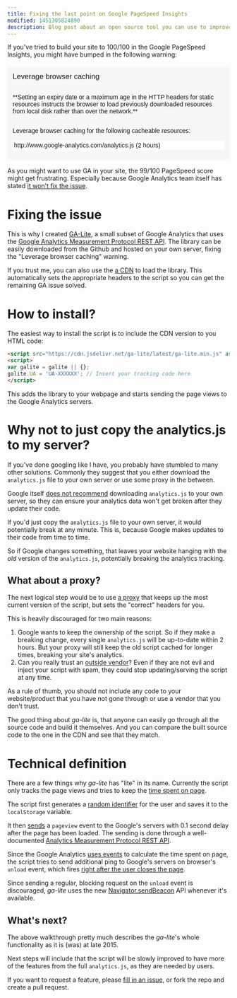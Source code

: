 ```yaml
---
title: Fixing the last point on Google PageSpeed Insights
modified: 1451305824890
description: Blog post about an open source tool you can use to improve your site's speed and gain 100/100 points on Google PageSpeed Insights benchmark.
---
```


If you've tried to build your site to 100/100 in the Google PageSpeed Insights,
you might have bumped in the following warning:

<div style="background:#f7f7f7; padding: 12px 12px 9px; font-family: sans-serif; font-size: 14px; margin: 20px 0 15px;">
<div style="font-size: 1.2em;">Leverage browser caching</div>
<p style="padding-top: 1em;">**Setting an expiry date or a maximum age in the HTTP headers for static
resources instructs the browser to load previously downloaded resources from
local disk rather than over the network.**</p>
<p style="padding-top: 1em;">Leverage browser caching for the following cacheable resources:</p>
<ul style="background-color: #fff;padding-left: 0;"><li style="list-style: none; padding: 3px;">http://www.google-analytics.com/analytics.js (2 hours)</li></ul>
</div>


As you might want to use GA in your site, the 99/100 PageSpeed score might get
frustrating. Especially because Google Analytics team itself has stated
[it won't fix the issue][analytics-js-wontfix].

# Fixing the issue

This is why I created [GA-Lite][ga-lite], a small subset of Google Analytics
that uses the [Google Analytics Measurement Protocol REST API][ga-rest-api]. The
library can be easily downloaded from the Github and hosted on your own server,
fixing the "Leverage browser caching" warning.

If you trust me, you can also use the [a CDN][cdn] to load the library. This
automatically sets the appropriate headers to the script so you can get the
remaining GA issue solved.

# How to install?

The easiest way to install the script is to include the CDN version to you HTML
code:

```HTML
<script src="https://cdn.jsdelivr.net/ga-lite/latest/ga-lite.min.js" async></script>
<script>
var galite = galite || {};
galite.UA = 'UA-XXXXXX'; // Insert your tracking code here
</script>
```

This adds the library to your webpage and starts sending the page views to the
Google Analytics servers.

# Why not to just copy the analytics.js to my server?

If you've done googling like I have, you probably have stumbled to many other
solutions. Commonly they suggest that you either download the `analytics.js`
file to your own server or use some proxy in the between.

Google itself [does not recommend][downloading-ga] downloading `analytics.js`
to your own server, so they can ensure your analytics data won't get broken
after they update their code.

If you'd just copy the `analytics.js` file to your own server, it would
potentially break at any minute. This is, because Google makes updates to their
code from time to time.

So if Google changes something, that leaves your website hanging with the *old*
version of the `analytics.js`, potentially breaking the analytics tracking.

## What about a proxy?

The next logical step would be to use [a proxy][proxy] that keeps up the most
current version of the script, but sets the "correct" headers for you.

This is heavily discouraged for two main reasons:

1. Google wants to keep the ownership of the script. So if they make a breaking
   change, every single `analytics.js` will be up-to-date within 2 hours. But
   your proxy will still keep the old script cached for longer times, breaking
   your site's analytics.
2. Can you really trust an [outside vendor][outside-vendor]? Even if they are
   not evil and inject your script with spam, they could stop updating/serving
   the script at any time.

As a rule of thumb, you should not include any code to your website/product that
you have not gone through or use a vendor that you don't trust.

The good thing about *ga-lite* is, that anyone can easily go through all the
source code and build it themselves. And you can compare the built source code
to the one in the CDN and see that they match.

# Technical definition

There are a few things why *ga-lite* has "lite" in its name. Currently the
script only tracks the page views and tries to keep the
[time spent on page][understanding-ga-timings].

The script first generates a [random identifier][random-id] for the user and
saves it to the `localStorage` variable.

It then [sends][pageview-send] a `pageview` event to the Google's servers with
0.1 second delay after the page has been loaded. The sending is done through
a well-documented [Analytics Measurement Protocol REST API][ga-rest-api].

Since the Google Analytics [uses events][understanding-ga-timings] to calculate
the time spent on page, the script tries to send additional ping to Google's
servers on browser's `unload` event, which fires
[right after the user closes the page][user-closes-page].

Since sending a regular, blocking request on the `unload` event is discouraged,
*ga-lite* uses the new [Navigator.sendBeacon][send-beacon] API whenever it's
available.

## What's next?

The above walkthrough pretty much describes the *ga-lite*'s whole functionality
as it is (was) at late 2015.

Next steps will include that the script will be slowly improved to have more of
the features from the full `analytics.js`, as they are needed by users.

If you want to request a feature, please [fill in an issue][ga-lite-issue], or
fork the repo and create a pull request.

[analytics-js-wontfix]:https://code.google.com/p/analytics-issues/issues/detail?id=101
[cdn]:https://cdn.jsdelivr.net/ga-lite/1.0.0/ga-lite.min.js
[ga-lite]:https://github.com/jehna/ga-lite/
[proxy]:http://diywpblog.com/leverage-browser-cache-optimize-google-analytics/
[ga-rest-api]:https://developers.google.com/analytics/devguides/collection/protocol/v1/reference
[understanding-ga-timings]:http://cutroni.com/blog/2012/02/29/understanding-google-analytics-time-calculations/
[random-id]:https://github.com/jehna/ga-lite/blob/c27c9c2698e3d8ddf29bd5a68f412b9e8e901c45/src/ga-lite.js#L9
[pageview-send]:https://github.com/jehna/ga-lite/blob/c27c9c2698e3d8ddf29bd5a68f412b9e8e901c45/src/ga-lite.js#L67
[user-closes-page]:https://github.com/jehna/ga-lite/blob/c27c9c2698e3d8ddf29bd5a68f412b9e8e901c45/src/ga-lite.js#L74-L84
[send-beacon]:https://github.com/jehna/ga-lite/blob/c27c9c2698e3d8ddf29bd5a68f412b9e8e901c45/src/ga-lite.js#L44
[ga-lite-issue]:https://github.com/jehna/ga-lite/issues/new
[outside-vendor]:http://sourceforge.net/projects/schedule-analytics/
[downloading-ga]:https://support.google.com/analytics/answer/1032389?hl=en

